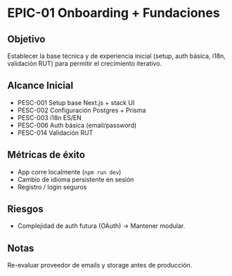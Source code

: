 # EPIC-01 Onboarding + Fundaciones

## Objetivo
Establecer la base técnica y de experiencia inicial (setup, auth básica, i18n, validación RUT) para permitir el crecimiento iterativo.

## Alcance Inicial
- PESC-001 Setup base Next.js + stack UI
- PESC-002 Configuración Postgres + Prisma
- PESC-003 i18n ES/EN
- PESC-006 Auth básica (email/password)
- PESC-014 Validación RUT

## Métricas de éxito
- App corre localmente (`npm run dev`)
- Cambio de idioma persistente en sesión
- Registro / login seguros

## Riesgos
- Complejidad de auth futura (OAuth) -> Mantener modular.

## Notas
Re-evaluar proveedor de emails y storage antes de producción.
